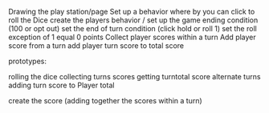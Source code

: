 Drawing the play station/page
Set up a behavior where by you can click to roll the Dice
create the players behavior /
set up the game ending condition (100 or opt out)
set the end of turn condition (click hold or roll 1)
set the roll exception of 1 equal 0 points
Collect player scores within a turn
Add player score from a turn
add player turn score to total score

prototypes:

rolling the dice
collecting turns scores
getting turntotal score
alternate turns
adding turn score to Player total



create the score (adding together the scores within a turn)
